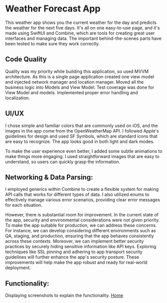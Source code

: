 # Weather Forecast App

This weather app shows you the current weather for the day and predicts the weather for the next five days. It's all on one easy-to-use page, and it's made using SwiftUI and Combine, which are tools for creating great user interfaces and managing data. The important behind-the-scenes parts have been tested to make sure they work correctly.

## Code Quality 
Quality was my priority while building this application, so used MVVM architecture. As this is a single page application created one view model and injected network manager and location manager. Moved all the business logic into Models and View Model. Test coverage was done for View Model and models. Implemented proper error handling and localization. 

## UI/UX
I chose simple and familiar colors that are commonly used on iOS, and the images in the app come from the OpenWeatherMap API. I followed Apple's guidelines for design and used SF Symbols, which are standard icons that are easy to recognize. The app looks good in both light and dark modes.

To make the user experience even better, I added some subtle animations to make things more engaging. I used straightforward images that are easy to understand, so users can quickly grasp the information. 

## Networking & Data Parsing:
I employed generics within Combine to create a flexible system for making API calls that works for different types of data. I also utilized enums to effectively manage various error scenarios, providing clear error messages for each situation.

However, there is substantial room for improvement. In the current state of the app, security and environmental considerations were not given priority. To make the app suitable for production, we can address these concerns. For instance, we can develop considering different environments such as QA, staging, and production, ensuring that the app behaves consistently across these contexts. Moreover, we can implement better security practices by securely hiding sensitive information like API keys. Exploring techniques like SSL pinning and adhering to app transport security guidelines will further enhance the app's security posture. These improvements will help make the app robust and ready for real-world deployment.

## Functionality:

Displaying screenshots to explain the functionality.
[Home](https://github.com/rajusmail444/Weather/blob/main/Images%20for%20Readme/Weather.gif)



